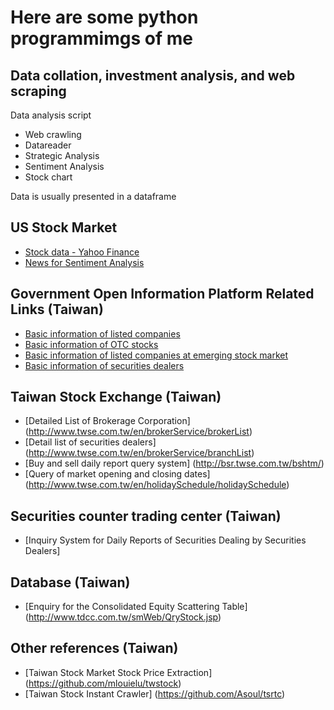 # Here are some python programmimgs of me 
## Data collation, investment analysis, and web scraping

Data analysis script
* Web crawling
* Datareader
* Strategic Analysis
* Sentiment Analysis
* Stock chart

Data is usually presented in a dataframe

## US Stock Market

* [Stock data - Yahoo Finance](https://finance.yahoo.com/)
* [News for Sentiment Analysis](https://finviz.com/)

## Government Open Information Platform Related Links (Taiwan)

* [Basic information of listed companies](https://data.gov.tw/dataset/18419)
* [Basic information of OTC stocks](https://data.gov.tw/dataset/25036)
* [Basic information of listed companies at emerging stock market](https://data.gov.tw/dataset/28568)
* [Basic information of securities dealers](https://data.gov.tw/dataset/20765)

## Taiwan Stock Exchange (Taiwan)

* [Detailed List of Brokerage Corporation] (http://www.twse.com.tw/en/brokerService/brokerList)
* [Detail list of securities dealers] (http://www.twse.com.tw/en/brokerService/branchList)
* [Buy and sell daily report query system] (http://bsr.twse.com.tw/bshtm/)
* [Query of market opening and closing dates] (http://www.twse.com.tw/en/holidaySchedule/holidaySchedule)

## Securities counter trading center (Taiwan)

* [Inquiry System for Daily Reports of Securities Dealing by Securities Dealers]

## Database (Taiwan)

* [Enquiry for the Consolidated Equity Scattering Table] (http://www.tdcc.com.tw/smWeb/QryStock.jsp)

## Other references (Taiwan)

* [Taiwan Stock Market Stock Price Extraction] (https://github.com/mlouielu/twstock)
* [Taiwan Stock Instant Crawler] (https://github.com/Asoul/tsrtc)
